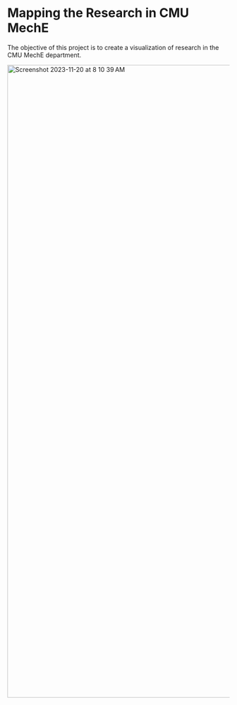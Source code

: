 # Mapping the Research in CMU MechE
The objective of this project is to create a visualization of research in the CMU MechE department. 

<a href="https://cmccomb.com/map-of-mech/"><img width="1436" alt="Screenshot 2023-11-20 at 8 10 39 AM" src="https://github.com/cmccomb/map-of-mech/assets/6705753/df4a89cc-14fd-49b7-8940-c2d19e52c645"></a>
